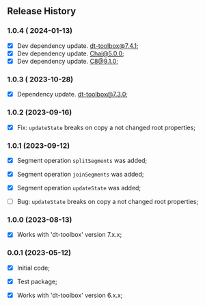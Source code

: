 ## Release History

### 1.0.4 ( 2024-01-13)
- [x] Dev dependency update. dt-toolbox@7.4.1;
- [x] Dev dependency update. Chai@5.0.0;
- [x] Dev dependency update. C8@9.1.0;

### 1.0.3 ( 2023-10-28)
- [x] Dependency update. dt-toolbox@7.3.0;



### 1.0.2 (2023-09-16)
- [x] Fix: `updateState` breaks on copy a not changed root properties;



### 1.0.1 (2023-09-12)
- [x] Segment operation `splitSegments` was added;
- [x] Segment operation `joinSegments` was added;
- [x] Segment operation `updateState` was added;
- [ ] Bug: `updateState` breaks on copy a not changed root properties;



### 1.0.0 (2023-08-13)
 - [x] Works with 'dt-toolbox' version 7.x.x;


### 0.0.1 (2023-05-12)
 - [x] Initial code;
 - [x] Test package;
 - [x] Works with 'dt-toolbox' version 6.x.x;




